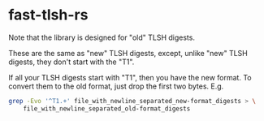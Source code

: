 # fast-tlsh-rs


Note that the library is designed for "old" TLSH digests.


These are the same as "new" TLSH digests, except, unlike "new" TLSH digests, they don't start with the "T1".

If all your TLSH digests start with "T1", then you have the new format. To convert them to the old format, just drop the first two bytes. E.g.

```sh
grep -Evo '^T1.+' file_with_newline_separated_new-format_digests > \
    file_with_newline_separated_old-format_digests
```


